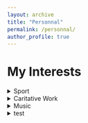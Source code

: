 ```yaml
---
layout: archive
title: "Personnal"
permalink: /personnal/
author_profile: true
---
```

# My Interests

<details>
  <summary>Sport</summary>

   Dear Website Visitors, 

   
   I hope this message finds you in good spirits. Today, I'm excited to share a glimpse into the active and adventurous side of my life, a realm that has played a significant role in shaping my identity.


   From the early age of 6 until I turned 18, rugby was more than just a sport for me – it was a way of life. The camaraderie, the physicality, and the sheer thrill of the game were constants in my formative years. Beyond the rugby pitch, my love for outdoor sports knows no bounds. Whether it's the rhythmic pounding of my feet against the pavement while running, the adrenaline-fueled excitement of trail running, the serenity of trekking, or the speed and freedom experienced while riding a VTT or road bike – each activity holds a special place in my heart.


   During my high school years, I immersed myself in the sports section, actively participating in volleyball, swimming, and VTT. While these were the mainstays, the sports section also introduced me to a plethora of exciting activities that ranged far and wide. These experiences not only fueled my passion for sports but also fostered a sense of exploration and discovery. 


   In my undergraduate years, I had the privilege of serving as the president of the sports association for the CPES bachelor's degree program. This role allowed me to further contribute to the vibrant sports community within the academic sphere, promoting the values of teamwork, discipline, and the joy of physical activity even though it was during Covid times.


   I extend an invitation to you to join me in exploring the world of sports, whether through shared interests or by discovering something new together. Feel free to delve into this section of my website to gain a deeper understanding of the various facets of my sporting journey.


   If you're inclined, I'd love to hear about your own sporting adventures. Perhaps you could share your favorite activities, memorable moments, or even your go-to outdoor spots.


   Thank you for taking the time to learn a bit more about this aspect of my life. I look forward to the opportunity to connect with you through our shared enthusiasm for sports.


   Sportively,


   Adrien 

</details>

<details>
  <summary>Caritative Work</summary>
  
  ## Trek'Yz - A Charitable Journey for A Chacun son Everest !

  # Trek'Yz - A Charitable Journey Fueled by Passion

  ## About Trek'Yz

  [Trek'Yz Instagram Page](https://www.instagram.com/trekyz/?hl=fr)

  ### Overview

  Trek'Yz is a charitable project that I co-founded alongside my twin, Rémi Berard, and one of my best friends, Tom Lengellé. Born from our shared passion for sports, a deep connection to Auvergne, and the commitment to making a positive impact, Trek'Yz represents a unique fusion of physical endurance and philanthropy.

  ### The Extended Challenge

  Our project took on a new dimension as we set out to cover a remarkable 100 kilometers in just two days. Every kilometer we traversed contributed €10, while each summit conquered added €100 to our fundraising efforts. Against the stunning backdrop of Auvergne, our beloved natal region, this extended challenge aimed to push our physical limits while raising crucial funds for the association "A Chacun son Everest !".

  ### The Epic Journey

  Embarking on this odyssey, we journeyed through the heart of Auvergne, embracing the diverse landscapes that define our region. Whether under the radiant sun or the quiet moon, our team moved with purpose and determination. The extended duration of this challenge allowed us to delve even deeper into the beauty of our surroundings, fostering a profound connection to the cause we were championing.

  ### Purposeful Strides

    Every step of the 100 kilometers symbolized our commitment to making a difference. The funds we raised were directed towards the invaluable work of "A Chacun son Everest !," supporting children and women affected by cancer. The challenge became more than a physical feat; it became a testament to the resilience of the human spirit and the collective power of a community working towards a meaningful cause.


  ### Get Involved

  If you are inspired by our odyssey and wish to contribute or stay updated on our adventures, follow our [Instagram page](https://www.instagram.com/trekyz/?hl=fr).

  Join us in celebrating the indomitable spirit of Trek'Yz - where each kilometer is a testament to our shared commitment to making a positive impact.

  Thank you for your interest and support.

  Best regards,

  Adrien
  
  Co-founder, Trek'Yz

    ---

# Trek'Yz - Connect with Us!

## About Trek'Yz

[Trek'Yz Instagram Page](https://www.instagram.com/trekyz/?hl=fr)

### Meet the Team

- [Tom Lengellé - Facebook](https://m.facebook.com/tom.lengelle/)
- [Rémi Berard - LinkedIn](https://www.linkedin.com/in/remiberard/)

### In the Media

- [La Montagne Article](https://www.lamontagne.fr/yzeure-03400/sports/trois-yzeuriens-realisent-un-defi-sportif-pour-lever-des-dons-pour-l-association-a-chacun-son-everest_13810196/)
 - [A Chacun son Everest Article](https://www.achacunsoneverest.com/articles/5987/3-jeunes-engages-dans-une-randonnee-solidaire-aux-cotes-da-chacun-son-everest)

### Image

![Trek'Yz Team](images/images_trekyz.png)

### Overview

Trek'Yz is more than just a charitable project; it's a journey we've undertaken to make a positive impact. Follow our adventures on [Instagram](https://www.instagram.com/trekyz/?hl=fr) and connect with the team members:

- **Tom Lengellé**: Follow Tom's updates on [Facebook](https://m.facebook.com/tom.lengelle/).
- **Rémi Berard**: Learn more about Rémi's journey on [LinkedIn](https://www.linkedin.com/in/remiberard/).

### In the News

Explore our feature in the local journal, [La Montagne](https://www.lamontagne.fr/yzeure-03400/sports/trois-yzeuriens-realisent-un-defi-sportif-pour-lever-des-dons-pour-l-association-a-chacun-son-everest_13810196/), and read about our mission on [A Chacun son Everest's official page](https://www.achacunsoneverest.com/articles/5987/3-jeunes-engages-dans-une-randonnee-solidaire-aux-cotes-da-chacun-son-everest).

### The Journey Concludes

With gratitude and a sense of accomplishment, we announce the conclusion of our fundraising project. The support we received has exceeded our expectations, and the funds raised will make a significant impact on the lives of those touched by cancer.

If you've been part of this journey, thank you for your generosity and encouragement. While this specific chapter may be closing, our commitment to making a positive impact continues. Stay connected with Trek'Yz for future endeavors and opportunities to join us in making a difference.

Thank you for being part of the Trek'Yz community.

Best regards,

Adrien
Co-founder, Trek'Yz


</details>

<details>
  <summary>Music</summary>
  I wanted to take a moment to share a bit more about myself in the personal section of my academic website. Beyond my academic pursuits, I have a deep passion for music that has been a constant companion throughout my life.
  
  From the powerful beats of rock music to the distinctive sounds of Britpop, the improvisational nature of jazz, and the unique charm of indie tunes, I find inspiration in a diverse range of musical genres. My musical journey began during middle and high school when I had the incredible opportunity to play the French horn. Those years were filled with enriching experiences, and the French horn became an integral part of my identity. I particularly like the concerto for French Horn for Mozart or, a bit more unknown, Julius Watkins music : a black-american French Horn Jazzman.
  
  Recently, I've embarked on a new chapter by picking up the guitar. The process of learning and creating music has been both challenging and immensely rewarding. As I explore this new avenue, I've also found a growing interest in playing bass. The rhythmic foundation and melodic possibilities of the bass guitar have captured my fascination, and I am excited about the prospect of delving deeper into this aspect of musical expression.
  
  Music, for me, is not just a hobby; it's a source of joy, self-discovery, and connection. I believe that the intersection of academic pursuits and personal passions contributes to a more holistic understanding of oneself.
  
  
  I invite you to join me on this musical journey, whether through shared interests or by discovering something new together. Feel free to explore this section of my website to learn more about the multifaceted aspects of who I am. 
  
  If you are inclined, I would be delighted if you could share your Spotify Wrapped or your account details, enabling us to collectively enjoy the enriching world of music.
  
  Thank you for taking the time to get to know me a bit better. I look forward to connecting with you through the universal language of music.
  
  (written with the help of ChatGPT 😏) 

</details>


 <details>
  <summary>test</summary>

  Music is a constant companion in my life. I enjoy a diverse range of genres, including rock, Britpop, jazz, and indie. In my earlier years, I played the French horn and later transitioned to playing the guitar. Recently, I've developed a keen interest in playing the bass. Music, for me, is not just a hobby; it's a source of joy, self-discovery, and connection.


  **Recent Musical Endeavors**

  - *Guitar Journey*: Exploring new chords and melodies on the guitar has been a fulfilling recent endeavor. From acoustic ballads to electric riffs, the guitar has become a versatile companion.

  - *Bass Exploration*: Venturing into the world of bass playing has been both challenging and exciting. The rhythmic foundation and deep tones of the bass guitar have added a new dimension to my musical expression.

  Feel free to share your favorite music or recommend albums that you've been enjoying lately!

</details>
